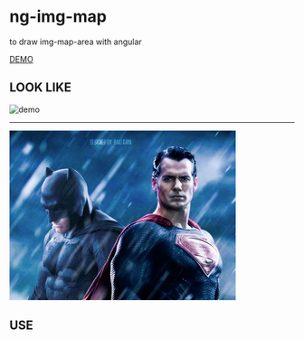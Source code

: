 # ng-img-map

to draw img-map-area with angular

[DEMO](http://thunf.github.io/ng-img-map)

## LOOK LIKE

![demo](http://thunf.github.io/ng-img-map/images/demo-400x300.png)

-----

![demo](/images/demo-400x300.png)

## USE



